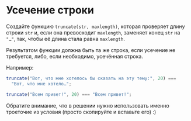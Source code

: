 # Усечение строки

Создайте функцию `truncate(str, maxlength)`, которая проверяет длину строки `str` и, если она превосходит `maxlength`, заменяет конец `str` на `"…"`, так, чтобы её длина стала равна `maxlength`.

Результатом функции должна быть та же строка, если усечение не требуется, либо, если необходимо, усечённая строка.

Например:

```js
truncate("Вот, что мне хотелось бы сказать на эту тему:", 20) ===
  "Вот, что мне хотело…";

truncate("Всем привет!", 20) === "Всем привет!";
```

Обратите внимание, что в решении нужно использовать именно троеточие из условия (просто скопируйте и вставьте его) :)
